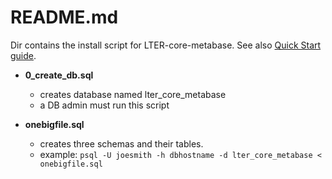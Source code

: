 # README.md
Dir contains the install script for LTER-core-metabase. See also [Quick Start guide](../docs/quick_start.md). 

- **0_create_db.sql**
  - creates database named lter_core_metabase
  - a DB admin must run this script
    
- **onebigfile.sql**
  - creates three schemas and their tables. 
  - example:   `psql -U joesmith -h dbhostname -d lter_core_metabase < onebigfile.sql`


        
        
